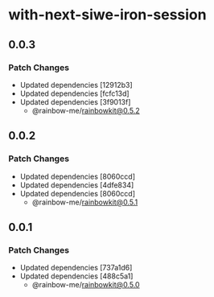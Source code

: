 # with-next-siwe-iron-session

## 0.0.3

### Patch Changes

- Updated dependencies [12912b3]
- Updated dependencies [fcfc13d]
- Updated dependencies [3f9013f]
  - @rainbow-me/rainbowkit@0.5.2

## 0.0.2

### Patch Changes

- Updated dependencies [8060ccd]
- Updated dependencies [4dfe834]
- Updated dependencies [8060ccd]
  - @rainbow-me/rainbowkit@0.5.1

## 0.0.1

### Patch Changes

- Updated dependencies [737a1d6]
- Updated dependencies [488c5a1]
  - @rainbow-me/rainbowkit@0.5.0

